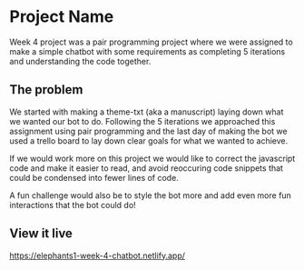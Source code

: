 # Project Name

Week 4 project was a pair programming project where we were assigned to make a simple chatbot with some requirements as completing 5 iterations and understanding the code together.

## The problem

We started with making a theme-txt (aka a manuscript) laying down what we wanted our bot to do. Following the 5 iterations we approached this assignment using pair programming and the last day of making the bot we used a trello board to lay down clear goals for what we wanted to achieve. 

If we would work more on this project we would like to correct the javascript code and make it easier to read, and avoid reoccuring code snippets that could be condensed into fewer lines of code.

A fun challenge would also be to style the bot more and add even more fun interactions that the bot could do!

## View it live

https://elephants1-week-4-chatbot.netlify.app/
